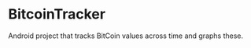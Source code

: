 BitcoinTracker
==============

Android project that tracks BitCoin values across time and graphs these.
